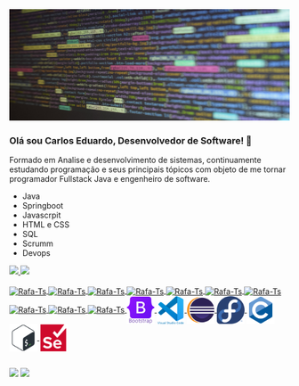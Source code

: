 <div>
  <img height="200em" width="1200em"src="https://github.com/CarlosDevSys/CarlosDevSys/blob/main/pexels-abdulkayum97-10845119.jpg"/>
</div>



### Olá sou Carlos Eduardo, Desenvolvedor de Software! 👋

<p>Formado em Analise e desenvolvimento de sistemas, continuamente estudando programação e seus principais tópicos com objeto de me tornar programador Fullstack Java e engenheiro de software.</p>
<ul>
  <li>Java</li> 
   <li>Springboot</li>
  <li>Javascrpit</li>
   <li>HTML e CSS</li>
    <li>SQL</li>
    <li>Scrumm</li>
     <li>Devops</li>
</ul>


<div align="left">
  <a href="https://github.com/CarlosDevSys">
  
  <img height="180em" src="https://github-readme-stats.vercel.app/api?username=carlosdevsys&theme=dark&show_icons=true&include_all_commits=true&count_private=true&layout=compact"/>
  <img height="180em" src="https://github-readme-stats.vercel.app/api/top-langs/?username=carlosdevsys&layout=compact&langs_count=7&theme=github_dark"/>

</div>
  
<div style="display: inline_block"><br>
  <img align="center" alt="Rafa-Ts" height="50" width="50" padding="0.5px" src="https://cdn.jsdelivr.net/gh/devicons/devicon/icons/git/git-plain-wordmark.svg" />
  <img align="center" alt="Rafa-Ts" height="50" width="50" padding="0.5px" src="https://cdn.jsdelivr.net/gh/devicons/devicon/icons/java/java-original-wordmark.svg" />
   <img align="center" alt="Rafa-Ts" height="50" width="50" padding="0.5px" src="https://cdn.jsdelivr.net/gh/devicons/devicon/icons/spring/spring-original-wordmark.svg" />
  <img align="center" alt="Rafa-Ts" height="50" width="50" padding="0.5px" src="https://cdn.jsdelivr.net/gh/devicons/devicon/icons/css3/css3-original-wordmark.svg" />
  <img align="center" alt="Rafa-Ts" height="50" width="50" padding="0.5px" src="https://cdn.jsdelivr.net/gh/devicons/devicon/icons/html5/html5-original-wordmark.svg" />
  <img align="center" alt="Rafa-Ts" height="50" width="50" padding="0.5px" src="https://cdn.jsdelivr.net/gh/devicons/devicon/icons/javascript/javascript-original.svg" />
  <img align="center" alt="Rafa-Ts" height="50" width="50" padding="0.5px" src="https://cdn.jsdelivr.net/gh/devicons/devicon/icons/typescript/typescript-original.svg" />
  <img align="center" alt="Rafa-Ts" height="50" width="50" padding="0.5px" src="https://cdn.jsdelivr.net/gh/devicons/devicon/icons/heroku/heroku-plain-wordmark.svg" />
  <img align="center" alt="Rafa-Ts" height="50" width="50" padding="0.5px" src="https://cdn.jsdelivr.net/gh/devicons/devicon/icons/linux/linux-original.svg" /> 
  <img align="center" alt="Rafa-Ts" height="50" width="50" padding="0.5px" src="https://cdn.jsdelivr.net/gh/devicons/devicon/icons/mysql/mysql-original-wordmark.svg" />
   <img align="center" alt="Rafa-Ts" height="50" width="50" padding="0.5px" src="https://github.com/devicons/devicon/blob/master/icons/bootstrap/bootstrap-original-wordmark.svg"/>
   <img align="center" alt="Rafa-Ts" height="50" width="50" padding="0.5px" src="https://github.com/devicons/devicon/blob/master/icons/vscode/vscode-original-wordmark.svg"/>
  <img align="center" alt="Rafa-Ts" height="50" width="50" padding="0.5px" src="https://github.com/devicons/devicon/blob/master/icons/eclipse/eclipse-original.svg"/>
  <img align="center" alt="Rafa-Ts" height="50" width="50" padding="0.5px" src="https://github.com/devicons/devicon/blob/master/icons/fedora/fedora-original.svg"/>
    <img align="center" alt="Rafa-Ts" height="50" width="50" padding="0.5px" src="https://github.com/devicons/devicon/blob/master/icons/c/c-original.svg"/>
    <img align="center" alt="Rafa-Ts" height="50" width="50" padding="0.5px" src="https://github.com/devicons/devicon/blob/master/icons/bash/bash-original.svg"/>
     <img align="center" alt="Rafa-Ts" height="50" width="50" padding="0.5px" src="https://github.com/devicons/devicon/blob/master/icons/selenium/selenium-original.svg"/>
</div>


##  
<div> 
  <a href = "mailto:cdealmeidavieira@gmail.com" target="_blank"><img src="https://img.shields.io/badge/-Gmail-%23333?style=for-the-badge&logo=gmail&logoColor=white" target="_blank"></a>
  <a href="https://www.linkedin.com/in/carlos-eduardo-vieira-b7101929/" target="_blank"><img src="https://img.shields.io/badge/-LinkedIn-%230077B5?style=for-the-badge&logo=linkedin&logoColor=white" target="_blank"></a> 
 
 
 
</div>

<!--
**CarlosDevSys/CarlosDevSys** is a ✨ _special_ ✨ repository because its `README.md` (this file) appears on your GitHub profile.

Here are some ideas to get you started:

- 🔭 I’m currently working on ...
- 🌱 I’m currently learning ...
- 👯 I’m looking to collaborate on ...
- 🤔 I’m looking for help with ...
- 💬 Ask me about ...
- 📫 How to reach me: ...
- 😄 Pronouns: ...
- ⚡ Fun fact: ...
-->
